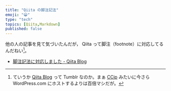 ```yaml
---
title: "Qiita の脚注記法"
emoji: "😀"
type: "tech"
topics: [Qiita,Markdown]
published: false
---
```

他の人の記事を見て気づいたんだが， Qiita って脚注（footnote）に対応してるんだねい[^1]。

- [脚注記法に対応しました - Qiita Blog](http://blog.qiita.com/post/105484781374/qiita-markdown-supporting-footnotes)

[^1]: ていうか [Qiita Blog](http://blog.qiita.com/) って Tumblr なのか。まぁ [CCjp](http://creativecommons.jp/) みたいに今さら WordPress.com にホストするよりは百倍マシだが。

